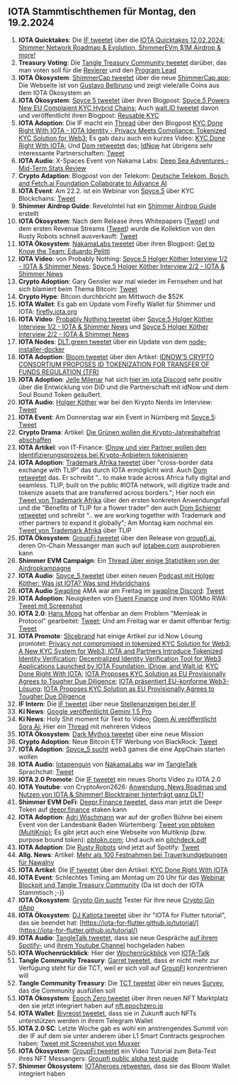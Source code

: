 ## IOTA Stammtischthemen für Montag, den 19.2.2024

1. **IOTA Quicktakes**: Die [IF tweetet](https://x.com/iota/status/1756981540720955705?s=20) über die [IOTA Quicktakes 12.02.2024: Shimmer Network Roadmap & Evolution, ShimmerEVm $1M Airdrop & more!](https://www.youtube.com/watch?v=h1g0wOQKgK8)
2. **Treasury Voting**: Die [Tangle Treasury Community tweetet](https://x.com/TangleTreasury/status/1757105711157326111?s=20) darüber, das man voten soll für die [Revierer](https://govern.iota.org/t/the-tangle-community-treasury-2024-2025-term-reviewer-application-category/1695) und den [Program Lead](https://govern.iota.org/t/there-are-no-more-community-treasury-2024-program-lead-application-topics/1696)
3. **IOTA Ökosystem**: [ShimmerCap tweetet](https://x.com/ShimmerCap/status/1756584723994878424?s=20) über die neue [ShimmerCap.app](https://www.shimmercap.app/); Die Webseite ist von [Gustavo Belbruno](https://x.com/gustavobelbruno/status/1757169813040800065?s=20) und zeigt viele/alle Coins aus dem IOTA Ökosystem an
4. **IOTA Ökosystem**: [Spyce 5 tweetet](https://x.com/SPYCE_5/status/1757374226493776015?s=20) über ihren Blogpost: [Spyce.5 Powers New EU Complaient KYC Hybrid Chains](https://x.com/SPYCE_5/status/1757374226493776015?s=20); Auch [walt.ID tweetet](https://x.com/walt_id/status/1757394123542221004?s=20) davon und veröffentlicht ihren Blogpost: [Reusable KYC](https://walt.id/case-studies/iota)
5. **IOTA Adoption**: Die IF macht ein [Thread](https://x.com/iota/status/1757374063821910486?s=20) über den Blogpost [KYC Done Right With IOTA - IOTA Identity - Privacy Meets Compliance: Tokenized KYC Solution for Web3](https://blog.iota.org/kyc-done-right-with-iota/); Es gab dazu auch ein kurzes Video: [KYC Done Right With IOTA](https://www.youtube.com/watch?v=BG_04fa6WKg); Und [Dom retweetet](https://x.com/DomSchiener/status/1757378611940565288?s=20) das; [IdNow](https://twitter.com/IDnowGroup) hat übrigens sehr interessante Partnerschaften: [Tweet](https://x.com/KimJongUnrekt/status/1757381974405337592?s=20)
6. **IOTA Audio**: X-Spaces Event von Nakama Labs: [Deep Sea Adventures - Mid-Term Stats Review](https://x.com/Nakama_Labs/status/1758176215372853357?s=20)
7. **Crypto Adaption**: Blogpost von der Telekom: [Deutsche Telekom, Bosch, and Fetch.ai Foundation Collaborate to Advance AI](https://www.telekom.com/en/media/media-information/archive/dt-cooperates-with-bosch-and-the-fetch-ai-foundation-1058956)
8. **IOTA Event**: Am 22.2. ist ein Webinar von [Spyce.5](https://twitter.com/SPYCE_5) über KYC Blockchains: [Tweet](https://x.com/SPYCE_5/status/1757447085677253099?s=20)
9. **Shimmer Airdrop Guide**: ReveloIntel hat ein [Shimmer Airdrop Guide](https://revelointel.com/airdrop-guides/shimmer/) erstellt
10. **IOTA Ökosystem**: Nach dem Release ihres Whitepapers ([Tweet](https://x.com/RustyRobotCC/status/1757118112434942309?s=20)) und dem ersten Revenue Streams ([Tweet](https://x.com/RustyRobotCC/status/1757052383857656115?s=20)) wurde die Kollektion von den Rusty Robots schnell ausverkauft: [Tweet](https://x.com/RustyRobotCC/status/1757441235185250651?s=20)
11. **IOTA Ökosystem**: [NakamaLabs tweetet](https://x.com/Nakama_Labs/status/1757407898546602139?s=20) über ihren Blogpost: [Get to Know the Team: Eduardo Pelitti](https://medium.com/@NakamaLabs/get-to-know-the-team-eduardo-pelitti-3249b201944f)
12. **IOTA Video**: von Probably Nothing: [Spyce.5 Holger Köther Interview 1/2 - IOTA & Shimmer News](https://www.youtube.com/watch?v=Lej4MbdFm5o); [Spyce.5 Holger Köther Interview 2/2 - IOTA & Shimmer News](https://www.youtube.com/watch?v=UtXfd96FQ0w&t=1s)
13. **Crypto Adoption**: Gary Gensler war mal wieder im Fernsehen und hat sich blamiert beim Thema Bitcoin: [Tweet](https://x.com/blocktrainer/status/1757804187499286582?s=20)
14. **Crypto Hype**: Bitcoin durchbricht am Mittwoch die $52K
15. **IOTA Wallet**: Es gab ein Update vom Firefly Wallet für Shimmer und IOTA: [firefly.iota.org](https://firefly.iota.org/)
16. **IOTA Video**: [Probably Nothing tweetet](https://x.com/shortaktien/status/1757469220864979330?s=20) über [Spyce.5 Holger Köther Interview 1/2 - IOTA & Shimmer News](https://www.youtube.com/watch?v=Lej4MbdFm5o) und [Spyce.5 Holger Köther Interview 2/2 - IOTA & Shimmer News](https://www.youtube.com/watch?v=UtXfd96FQ0w)
17. **IOTA Nodes**: [DLT.green tweetet](https://x.com/dlt_green/status/1757731694805754202?s=20) über ein Update von dem [node-installer-docker](node-installer-docker) 
18. **IOTA Adoption**: [Bloom tweetet](https://x.com/bloomwalletio/status/1757749156699861287?s=20) über den Artikel: [IDNOW’S CRYPTO CONSORTIUM PROPOSES ID TOKENIZATION FOR TRANSFER OF FUNDS REGULATION (TFR)](https://financefeeds.com/idnows-crypto-consortium-proposes-id-tokenization-for-transfer-of-funds-regulation-tfr/)
19. **IOTA Adoption**: [Jelle Milenar](https://twitter.com/JelleFm) hat sich [hier im iota Discord](https://discord.com/channels/397872799483428865/738665041217323068/1207268213050703892) sehr positiv über die Entwicklung von DiD und die Partnerschaft mit idNow und dem Soul Bound Token geäußert.
20. **IOTA Audio**: [Holger Köther](https://twitter.com/HolgerKoether) war bei den Krypto Nerds im Interview: [Tweet](https://x.com/tangle_talk/status/1757726458309497205?s=20)
21. **IOTA Event**: Am Donnerstag war ein Event in Nürnberg mit [Spyce.5](https://twitter.com/SPYCE_5): [Tweet](https://x.com/SPYCE_5/status/1757722356393329105?s=20)
22. **Crypto Drama**: Artikel: [Die Grünen wollen die Krypto-Jahreshaltefrist abschaffen](https://www.btc-echo.de/news/die-gruenen-wollen-die-krypto-jahreshaltefrist-abschaffen-cv-178744/)
23. **IOTA Artikel**: von IT-Finance: [IDnow und vier Partner wollen den Identifizierungsprozess bei Krypto-Anbietern tokenisieren](https://www.it-finanzmagazin.de/casps-idnow-will-identifizierungsprozess-tokenisieren-199871/)
24. **IOTA Adoption**: [Trademark Afrika tweetet](https://x.com/TradeMarkAfrica/status/1758038804236063051?s=20) über "cross-border data exchange with TLIP" das durch IOTA ermöglicht wird. Auch [Dom retweetet](https://x.com/DomSchiener/status/1758079331237011653?s=20) das. Er schreibt ".. to make trade across Africa fully digital and seamless. TLIP, built on the public #IOTA network, will digitize trade and tokenize assets that are transferred across borders."; Hier noch ein [Tweet von Trademark Afrika](https://x.com/TradeMarkAfrica/status/1758773242997707101?s=20) über den ersten konkreten Anwendungsfall und die "Benefits of TLIP for a flower trader" den auch [Dom Schiener retweetet](https://x.com/DomSchiener/status/1758728217844720090?s=20) und schreibt ".. we are working together with Trademark and other partners to expand it globally"; Am Montag kam nochmal ein [Tweet von Trademark Afrika](https://x.com/TradeMarkAfrica/status/1759489486801526962?s=20) über TLIP
25. **IOTA Ökosystem**: [GroupFi tweetet](https://x.com/groupfi_ai/status/1758054676417949977?s=20) über den Release von [groupfi.ai](https://groupfi.ai/), deren On-Chain Messanger man auch auf [iotabee.com](https://iotabee.com/) ausprobieren kann
26. **Shimmer EVM Campaign**: Ein [Thread über einige Statistiken von der Airdropkampagne](https://x.com/AnuoluwaLove/status/1758108337885884421?s=20)
27. **IOTA Audio**: [Spyce_5 tweetet](https://x.com/SPYCE_5/status/1758116393696825637?s=20) über einen neuen [Podcast mit Holger Köther: Was ist IOTA? Was sind Hybridchains](https://open.spotify.com/episode/4JBanPCJevdKq0Ui59N3m5?si=K1ktuMXOT6OB4UKKWxPw-A&nd=1&dlsi=c4d27b196ade482f2)
28. **IOTA Audio** [Swapline](https://twitter.com/SwaplineDEX) AMA war am Freitag im [swapline Discord](https://t.co/Z65EZOvUXk): [Tweet](https://x.com/SwaplineDEX/status/1758214349766717659?s=20)
29. **IOTA Adoption**: Neuigkeiten von [Fluent Finance](https://twitter.com/Fluentinfra) und ihren 100Mio RWA: [Tweet mit Screenshot](https://x.com/id_iota/status/1758213271121715227?s=20)
30. **IOTA 2.0**: [Hans Moog](https://twitter.com/hus_qy) hat offenbar an dem Problem "Memleak in Protocol" gearbeitet: [Tweet](https://x.com/id_iota/status/1758216943419486489?s=20); Und am Freitag war er damit offenbar fertig: [Tweet](https://x.com/id_iota/status/1758418102209966428?s=20)
31. **IOTA Promote**: [Slicebrand](https://twitter.com/slicedbrand) hat einige Artikel zur id.Now Lösung promotet: [Privacy not compromised in tokenized KYC Solution for Web3](https://www.cryptonewsz.com/privacy-not-compromised-in-tokenized-kyc-solution-for-web3/); [A New KYC System for Web3: IOTA and Partners Introduce Tokenized Identity Verification](https://thecryptocurrencypost.net/a-new-kyc-system-for-web3-iota-and-partners-introduce-tokenized-identity-verification/); [Decentralized Identity Verification Tool for Web3 Applications Launched by IOTA Foundation, IDnow, and Walt.id](https://thecryptocurrencypost.net/a-new-kyc-system-for-web3-iota-and-partners-introduce-tokenized-identity-verification/); [KYC Done Right With IOTA](https://www.bitcoininsider.org/article/241033/kyc-done-right-iota#google_vignette); [IOTA Proposes KYC Solution as EU Provisionally Agrees to Tougher Due Diligence](https://timestabloid.com/iota-proposes-kyc-solution-as-eu-provisionally-agrees-to-tougher-due-diligence/); [IOTA präsentiert EU-konforme Web3-Lösung](https://www.btc-echo.de/news/iota-praesentiert-eu-konforme-web3-loesung-178745/); [IOTA Proposes KYC Solution as EU Provisionally Agrees to Tougher Due Diligence](https://timestabloid.com/iota-proposes-kyc-solution-as-eu-provisionally-agrees-to-tougher-due-diligence/)
32. **IF Intern**: Die [IF tweetet](https://x.com/iota/status/1758144139395252675?s=20) über neue [Stellenanzeigen bei der IF](https://www.iota.org/foundation/careers)
33. **Ki News**: [Google veröffentlicht Gemini 1.5 Pro](https://x.com/Google/status/1758209601109987641?s=20)
34. **Ki News**: Holy Shit moment für Text to Video; [Open Ai veröffentlicht Sora Ai](https://x.com/OpenAI/status/1758192957386342435?s=20); Hier ein [Thread](https://x.com/heyBarsee/status/1758377540870160442?s=20) mit mehreren Videos
35. **IOTA Ökosystem**: [Dark Mythos tweetet](https://x.com/DarkMythosIOTA/status/1758400827528532436?s=20) über eine neue Mission
36. **Crypto Adoption**: Neue Bitcoin ETF Werbung von BlackRock: [Tweet](https://x.com/DocumentingBTC/status/1758336077683650775?s=20)
37. **IOTA Adoption**: [Spyce_5 sucht](https://x.com/SPYCE_5/status/1758446576412889213?s=20) web3 games die eine AppChain starten wollen
38. **IOTA Audio**: [Iotapenguin](https://twitter.com/iota_penguin) von [NakamaLabs](https://twitter.com/Nakama_Labs) war im [TangleTalk](https://twitter.com/tangle_talk) Sprachchat: [Tweet](https://x.com/tangle_talk/status/1758416378514592111?s=20)
39. **IOTA 2.0 Promote**: Die [IF tweetet](https://x.com/iota/status/1758536867903852715?s=20) ein neues Shorts Video zu IOTA 2.0
40. **IOTA Youtube**: von CryptoAvon2626: [Anwendung, News,Roadmap und Nutzen von IOTA & Shimmer! Blocktrainer hinterfrägt ganz DLT!](https://www.youtube.com/watch?v=i_Eh2ykkFSA&t=1173s)
41. **Shimmer EVM DeFi**: [Deepr.Finance tweetet](https://x.com/DeeprFinance/status/1758534529713582462?s=20), dass man jetzt die Deepr Token auf [deepr.finance](https://www.deepr.finance/staking) staken kann
42. **IOTA Adoption**: [Adri Wischmann](https://www.linkedin.com/in/adri-wischmann/) war auf der großen Bühne bei einem Event von der Landesbank Baden Würtemberg: [Tweet von pbtoken (MultiKnip)](https://x.com/pbtokn/status/1758463911387394347?s=20); Es gibt jetzt auch eine Webseite von Multiknip (bzw. purpose bound token): [pbtokn.com](https://pbtokn.com/); Und auch ein [pitchdeck.pdf](https://pbtokn.com/files/MultiKnip.pdf)
40. **IOTA Adoption**: Die [Rusty Robots](https://twitter.com/RustyRobotCC) sind jetzt auf Spotify: [Tweet](https://x.com/RustyRobotCC/status/1758479689339769011?s=20)
41. **Allg. News**: Artikel: [Mehr als 100 Festnahmen bei Trauerkundgebungen für Nawalny](https://www.spiegel.de/ausland/alexej-nawalny-mehr-als-100-festnahmen-bei-trauerkundgebungen-a-cc22ebb5-6ae2-4973-9b1a-2c24f68a4108#ref=rss)
42. **IOTA Artikel**: Die [IF tweetet](https://x.com/iota/status/1758823613631701477?s=20) über den Artikel: [KYC Done Right With IOTA](https://coinmarketcap.com/community/articles/65cb59ffd9d1043e17d61875/)
43. **IOTA Event**: Schlechtes Timing am Montag um 20 Uhr für das [Webinar Blockpit und Tangle Treasury Community](https://x.com/blockpit_io/status/1758922398923940356?s=20) (Da ist doch der IOTA Stammtisch ;-))
44. **IOTA Ökosystem**: [Grypto Gin sucht](https://x.com/Crypto_Gin21/status/1759273156672414154?s=20) Tester für ihre neue [Crypto Gin dApp](https://crypto-gin-dapp.com/home)
45. **IOTA Ökosystem**: [DJ Katiota tweetet](https://x.com/dj_kaiota/status/1759228204491985232?s=20) über ihr "IOTA for Flutter tutorial", das sie beendet hat: [https://iota-for-flutter.github.io/tutorial/](https://iota-for-flutter.github.io/tutorial/)
46. **IOTA Audio**: [TangleTalk tweetet](https://x.com/tangle_talk/status/1759143132547998093?s=20), dass sie neue Gespräche [auf ihrem Spotify-](https://open.spotify.com/show/6a9JnHUF6SlsmuEdfhzIaV) und [ihrem Youtube Channel](https://www.youtube.com/@tangletalk) hochgeladen haben
47. **IOTA Wochenrückblick**: Hier der [Wochenrückblick](https://www.iota-talk.com/index.php?article/368-wochenr%C3%BCckblick-vom-11-bis-17-februar-2024/) von [IOTA-Talk](https://twitter.com/Iota_Talk_)
48. **Tangle Community Treasury**: [Garret tweetet](https://x.com/GarrettBullish/status/1759097324977209379?s=20), dass er nicht mehr zur Verfügung steht für die TCT, weil er sich voll auf [GroupFI](https://twitter.com/groupfi_ai) konzentrieren will
49. **Tangle Community Treasury**: Die [TCT tweetet](https://x.com/TangleTreasury/status/1759293438493684039?s=20) über ein neues [Survey](https://www.tangletreasury.org/survey-form), das die Community ausfüllen soll
50. **IOTA Ökosystem**: [Epoch Zero tweetet](https://x.com/Epoch_0/status/1759032504730698144?s=20) über ihren neuen NFT Marktplatz den sie jetzt integriert haben auf [nft.epochzero.io](https://nft.epochzero.io/)
51. **IOTA Wallet**: [Bivreost tweetet](https://x.com/bivreost/status/1759475673037463608?s=20), dass sie in Zukunft auch NFTs unterstützen werden in ihrem Telegram Wallet
52. **IOTA 2.0 SC**: Letzte Woche gab es wohl ein anstrengendes Summit von der IF auf dem sie unter anderem über L1 Smart Contracts gesprochen haben: [Tweet mit Screenshot von Muxxer](https://x.com/Vrom14286662/status/1759323948645261364?s=20)
53. **IOTA Ökosystem**: [GroupFi tweetet](https://x.com/groupfi_ai/status/1759413078083752010?s=20) ein Video Tutorial zum Beta-Test ihres NFT Messangers: [Groupfi public alpha test guide](https://www.youtube.com/watch?v=myQdLUicO8g&t=50s)
54. **Shimmer Ökosystem**: [IOTAheroes retweeten](https://x.com/IotaHeroes/status/1759534506816483754?s=20), dass sie das Bloom Wallet integriert haben
